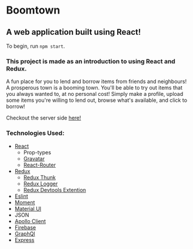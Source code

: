 # Boomtown

## A web application built using React!

To begin, run `npm start`.

### This project is made as an introduction to using React and Redux.
A fun place for you to lend and borrow items from friends and neighbours! A prosperous town is a booming town.  You'll be able to try out items that you always wanted to, at no personal cost!  Simply make a profile, upload some items you're willing to lend out, browse what's available, and click to borrow!

Checkout the server side [here!](https://github.com/kmsolberg/boomtown-server)

### Technologies Used:
- [React](https://facebook.github.io/react/)
  - Prop-types
  - [Gravatar](https://github.com/KyleAMathews/react-gravatar)
  - [React-Router](https://www.npmjs.com/package/react-router)
- [Redux](http://redux.js.org/docs/introduction/)
  - [Redux Thunk](https://www.npmjs.com/package/redux-thunk)
  - [Redux Logger](https://github.com/evgenyrodionov/redux-logger)
  - [Redux Devtools Extention](https://github.com/zalmoxisus/redux-devtools-extension)
- [Eslint](http://eslint.org/)
- [Moment](https://momentjs.com/)
- [Material UI](http://www.material-ui.com/#/)
- JSON
- [Apollo Client](http://dev.apollodata.com/)
- [Firebase](https://firebase.google.com/)
- [GraphQl](http://graphql.org/)
- [Express](https://expressjs.com/)